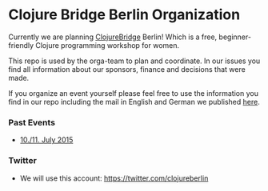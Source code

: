 # Clojure Bridge Berlin Organization 
Currently we are planning [ClojureBridge](http://www.clojurebridge.org/) Berlin!
Which is a free, beginner-friendly Clojure programming workshop for women.  

This repo is used by the orga-team to plan and coordinate.
In our issues you find all information about our sponsors, finance and decisions that were made.

If you organize an event yourself please feel free to use the information you find in our repo including the mail in English and German we published [here](https://github.com/clojurebridge-berlin/organization/blob/master/all_mails_to_attendees.md).

### Past Events

- [10./11. July 2015](http://www.clojurebridge.org/events/2015-07-10-berlin)

### Twitter
- We will use this account: https://twitter.com/clojureberlin

